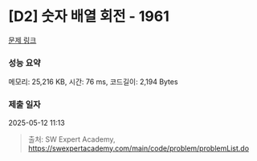 # [D2] 숫자 배열 회전 - 1961 

[문제 링크](https://swexpertacademy.com/main/code/problem/problemDetail.do?contestProbId=AV5Pq-OKAVYDFAUq) 

### 성능 요약

메모리: 25,216 KB, 시간: 76 ms, 코드길이: 2,194 Bytes

### 제출 일자

2025-05-12 11:13



> 출처: SW Expert Academy, https://swexpertacademy.com/main/code/problem/problemList.do